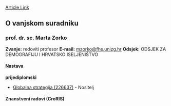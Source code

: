 [Article Link](https://www.fhs.hr/djelatnik/marta.zorko)

## O vanjskom suradniku
###  prof. dr. sc. Marta Zorko 
**Zvanje:**
redoviti profesor 
**E-mail:**
[mzorko@fhs.unizg.hr](javascript:startMail\('mzebbxs@fuh.vatmu.e'\);)
**Odsjek:**
ODSJEK ZA DEMOGRAFIJU I HRVATSKO ISELJENIŠTVO 
#### Nastava
**prijediplomski**
  * [Globalna strategija (226637)](https://www.fhs.hr/predmet/glostr) - Nositelj


#### Znanstveni radovi (CroRIS)
